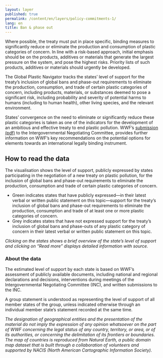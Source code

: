 ```yaml
---
layout: layer
published: true
permalink: /content/en/layers/policy-commitments-1/
lang: en
title: Ban & phase out
---
```


Where possible, the treaty must put in place specific, binding measures to significantly reduce or eliminate the production and consumption of plastic categories of concern. In line with a risk-based approach, initial emphasis should be on the products, additives or materials that generate the largest pressure on the system, and pose the highest risks. Priority lists of such products, additives or materials should urgently be developed.

The Global Plastic Navigator tracks the states’ level of support for the treaty’s inclusion of global bans and phase-out requirements to eliminate the production, consumption, and trade of certain plastic categories of concern, including products, materials, or substances deemed to pose a significant risk, including probability and severity of potential harms to humans (including to human health), other living species, and the relevant environment.

States’ convergence on the need to eliminate or significantly reduce these plastic categories is taken as one of the indicators for the development of an ambitious and effective treaty to end plastic pollution. WWF’s [submission (pdf)]( https://apps1.unep.org/resolutions/uploads/230106_wwfs_submission_on_potential_options_for_elements_towards_an_international_legally_binding_instrument_0.pdf) to the Intergovernmental Negotiating Committee, provides further information on WWF’s key recommendations on the potential options for elements towards an international legally binding instrument.


## How to read the data

The visualisation shows the level of support, publicly expressed by states participating in the negotiation of a new treaty on plastic pollution, for the inclusion of global bans and phase-out requirements to eliminate the production, consumption and trade of certain plastic categories of concern. 

* Green indicates states that have publicly expressed—in their latest verbal or written public statement on this topic—support for the treaty’s inclusion of global bans and phase-out requirements to eliminate the production, consumption and trade of at least one or more plastic categories of concern.
* Grey indicates states that have not expressed support for the treaty’s inclusion of global bans and phase-outs of any plastic category of concern in their latest verbal or written public statement on this topic.

_Clicking on the states shows a brief overview of the state’s level of support and clicking on “Read more” displays detailed information with source._

### About the data

The estimated level of support by each state is based on WWF’s assessment of publicly available documents, including national and regional declarations and decisions, interventions during meetings of the Intergovernmental Negotiating Committee (INC), and written submissions to the INC.

A group statement is understood as representing the level of support of all member states of the group, unless indicated otherwise through an individual member state’s statement recorded at the same time.

_The designation of geographical entities and the presentation of the material do not imply the expression of any opinion whatsoever on the part of WWF concerning the legal status of any country, territory, or area, or of its authorities, or concerning the delimitation of its frontiers or boundaries. The map of countries is reproduced from Natural Earth, a public domain map dataset that is built through a collaboration of volunteers and supported by NACIS (North American Cartographic Information Society)._

